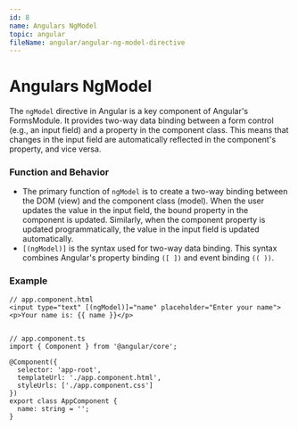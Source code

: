 ```yaml
---
id: 8
name: Angulars NgModel
topic: angular
fileName: angular/angular-ng-model-directive
---
```


# Angulars NgModel

The `ngModel` directive in Angular is a key component of Angular's FormsModule. It provides two-way
data binding between a form control (e.g., an input field) and a property in the component class.
This means that changes in the input field are automatically reflected in the component's property,
and vice versa.

### Function and Behavior

- The primary function of `ngModel` is to create a two-way binding between the DOM (view) and the
  component class (model). When the user updates the value in the input field, the bound property in
  the component is updated. Similarly, when the component property is updated programmatically, the
  value in the input field is updated automatically.
- `[(ngModel)]` is the syntax used for two-way data binding. This syntax combines Angular's property
  binding `([ ])` and event binding `(( ))`.

### Example

```
// app.component.html
<input type="text" [(ngModel)]="name" placeholder="Enter your name">
<p>Your name is: {{ name }}</p>


// app.component.ts
import { Component } from '@angular/core';

@Component({
  selector: 'app-root',
  templateUrl: './app.component.html',
  styleUrls: ['./app.component.css']
})
export class AppComponent {
  name: string = '';
}
```